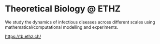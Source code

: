 # Theoretical Biology @ ETHZ

We study the dynamics of infectious diseases across different scales using mathematical/computational modelling and experiments.

https://tb.ethz.ch/
